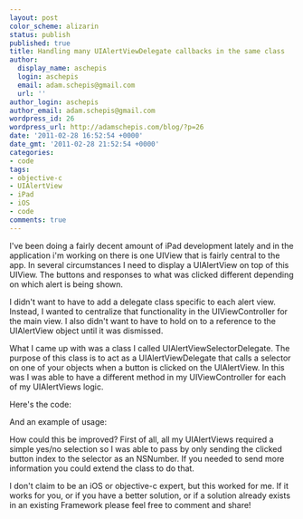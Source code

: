 ```yaml
---
layout: post
color_scheme: alizarin
status: publish
published: true
title: Handling many UIAlertViewDelegate callbacks in the same class
author:
  display_name: aschepis
  login: aschepis
  email: adam.schepis@gmail.com
  url: ''
author_login: aschepis
author_email: adam.schepis@gmail.com
wordpress_id: 26
wordpress_url: http://adamschepis.com/blog/?p=26
date: '2011-02-28 16:52:54 +0000'
date_gmt: '2011-02-28 21:52:54 +0000'
categories:
- code
tags:
- objective-c
- UIAlertView
- iPad
- iOS
- code
comments: true
---
```


I've been doing a fairly decent amount of iPad development lately and
in the application i'm working on there is one UIView that is fairly
central to the app. In several circumstances I need to display a
UIAlertView on top of this UIView. The buttons and responses to what
was clicked different depending on which alert is being shown.

I didn't want to have to add a delegate class specific to each alert
view. Instead, I wanted to centralize that functionality in the
UIViewController for the main view. I also didn't want to have to hold
on to a reference to the UIAlertView object until it was dismissed.

What I came up with was a class I called
UIAlertViewSelectorDelegate. The purpose of this class is to act as a
UIAlertViewDelegate that calls a selector on one of your objects when
a button is clicked on the UIAlertView. In this was I was able to have
a different method in my UIViewController for each of my UIAlertViews
logic.

Here's the code:

<script src="https://gist.github.com/aschepis/256d81b11dfc8c7eef43.js?file=UIAlertViewSelectorDelegate.h"></script>
<script src="https://gist.github.com/aschepis/256d81b11dfc8c7eef43.js?file=UIAlertViewSelectorDelegate.m"></script>

And an example of usage:

<script src="https://gist.github.com/aschepis/256d81b11dfc8c7eef43.js?file=example.m"></script>

How could this be improved? First of all, all my UIAlertViews required
a simple yes/no selection so I was able to pass by only sending the
clicked button index to the selector as an NSNumber. If you needed to
send more information you could extend the class to do that.

I don't claim to be an iOS or objective-c expert, but this worked for
me. If it works for you, or if you have a better solution, or if a
solution already exists in an existing Framework please feel free to
comment and share!
